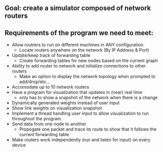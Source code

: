 ## Goal: create a simulator composed of network routers

## Requirements of the program we need to meet:

* Allow routrers to run on different machines in ANY configuration.
  * Locate routers anywhere on the network (By IP Address & Port)
* Update/keep track of forwarding table
  * Create forwarding tables for new nodes based on the current graph
* Ability to add router to network and initialize connections to other routers
  * Make an option to display the network topology when prompted to add/drop/etc...
* Accomodate up to 10 network routers
* Have a program for visualization that updates in (near) real time
  * only has to show a snapshot of the network when there is a change
* Dynamically generated weights instead of user input
* Show link weights on visualization snapshot
* Implement a thread handling user input to allow visualization to run throughout the program
* Send data from one node to another
  * Propogate one packet and trace its route to show that it follows the current forwarding table
* Make routers work independently (run and listen for input) on every device
